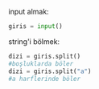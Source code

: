 input almak:
```python
giris = input()
```

string'i bölmek:
```python
dizi = giris.split()
#boşluklarda böler
dizi = giris.split("a")
#a harflerinde böler
```